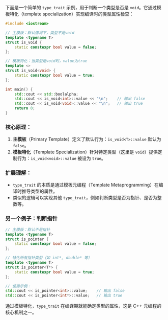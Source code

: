 下面是一个简单的 `type_trait` 示例，用于判断一个类型是否是 `void`。它通过模板特化（template specialization）实现编译时的类型属性检查：

```cpp
#include <iostream>

// 主模板：默认情况下，类型不是void
template <typename T>
struct is_void {
    static constexpr bool value = false;
};

// 模板特化：当类型是void时，value为true
template <>
struct is_void<void> {
    static constexpr bool value = true;
};

int main() {
    std::cout << std::boolalpha;
    std::cout << is_void<int>::value << "\n";    // 输出 false
    std::cout << is_void<void>::value << "\n";   // 输出 true
    return 0;
}
```

### 核心原理：
1. **主模板**（Primary Template）定义了默认行为：`is_void<T>::value` 默认为 `false`。
2. **模板特化**（Template Specialization）针对特定类型（这里是 `void`）提供定制行为：`is_void<void>::value` 被设为 `true`。

### 扩展理解：
- `type_trait` 的本质是通过模板元编程（Template Metaprogramming）在编译时推导类型的属性。
- 类似的逻辑可以实现其他 `type_trait`，例如判断类型是否为指针、是否为整数等。

### 另一个例子：判断指针
```cpp
// 主模板：默认不是指针
template <typename T>
struct is_pointer {
    static constexpr bool value = false;
};

// 特化所有指针类型（如 int*, double* 等）
template <typename T>
struct is_pointer<T*> {
    static constexpr bool value = true;
};

// 使用示例：
std::cout << is_pointer<int>::value;    // 输出 false
std::cout << is_pointer<int*>::value;   // 输出 true
```

通过模板特化，`type_trait` 在编译期就能确定类型的属性，这是 C++ 元编程的核心机制之一。